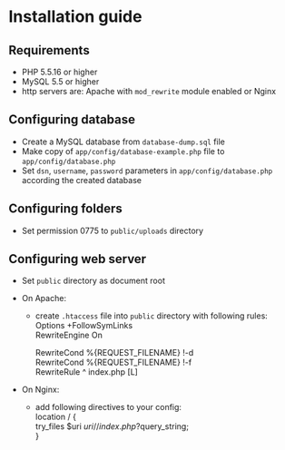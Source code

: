 # Installation guide

## Requirements
- PHP 5.5.16 or higher
- MySQL 5.5 or higher
- http servers are: Apache with `mod_rewrite` module enabled or Nginx

## Configuring database

- Create a MySQL database from `database-dump.sql` file 
- Make copy of `app/config/database-example.php` file to `app/config/database.php`
- Set `dsn`, `username`, `password` parameters in `app/config/database.php` according the created database

## Configuring folders

- Set permission 0775 to `public/uploads` directory

## Configuring web server

- Set `public` directory as document root

- On Apache:
    - create `.htaccess` file into `public` directory with following rules:  
        Options +FollowSymLinks  
        RewriteEngine On  
       
        RewriteCond %{REQUEST_FILENAME} !-d  
        RewriteCond %{REQUEST_FILENAME} !-f  
        RewriteRule ^ index.php [L]  

- On Nginx:
    - add following directives to your config:  
        location / {  
            try_files $uri $uri/ /index.php?$query_string;  
        }